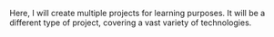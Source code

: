 Here, I will create multiple projects for learning purposes. It will be a different type of project, covering a vast variety of technologies.
